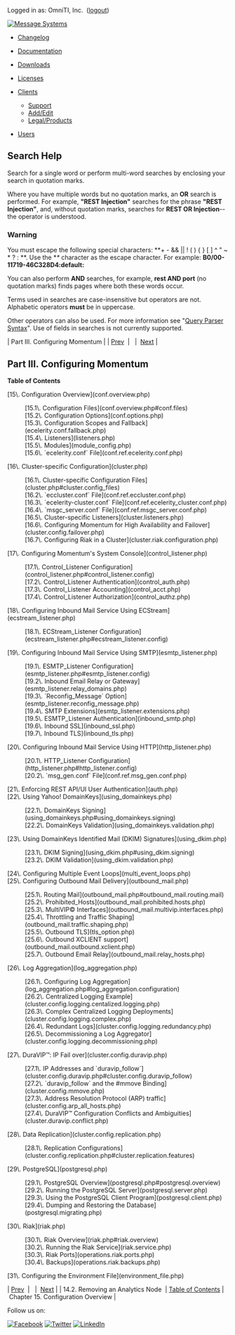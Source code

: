 Logged in as: OmniTI, Inc.  ([logout](https://support.messagesystems.com/logout.php))

[![Message Systems](https://support.messagesystems.com/images/ms-white205.png)](https://support.messagesystems.com/start.php) 

*   [Changelog](https://support.messagesystems.com/start.php?show=changelog)
*   [Documentation](https://support.messagesystems.com/docs/)
*   [Downloads](https://support.messagesystems.com/start.php)

*   [Licenses](https://support.messagesystems.com/license_summary.php)
*   <a href="">Clients</a>
    *   [Support](https://support.messagesystems.com/cs.php)
    *   [Add/Edit](https://support.messagesystems.com/edit_client.php)
    *   [Legal/Products](https://support.messagesystems.com/edit_products.php)
*   [Users](https://support.messagesystems.com/edit_customer.php)

## Search Help

Search for a single word or perform multi-word searches by enclosing your search in quotation marks.

Where you have multiple words but no quotation marks, an **OR** search is performed. For example, **"REST Injection"** searches for the phrase **"REST Injection"**, and, without quotation marks, searches for **REST OR Injection**--the operator is understood.

### Warning

You must escape the following special characters: **+ - && || ! ( ) { } [ ] ^ " ~ * ? : \**. Use the **\** character as the escape character. For example: **B0/00-11719-46C328D4\:default\:**

You can also perform **AND** searches, for example, **rest AND port** (no quotation marks) finds pages where both these words occur.

Terms used in searches are case-insensitive but operators are not. Alphabetic operators **must** be in uppercase.

Other operators can also be used. For more information see "[Query Parser Syntax](https://lucene.apache.org/core/old_versioned_docs/versions/3_0_0/queryparsersyntax.html)". Use of fields in searches is not currently supported.

| Part III. Configuring Momentum |
| [Prev](node_remove_analytics.php)  |   |  [Next](conf.overview.php) |

## Part III. Configuring Momentum

**Table of Contents**

<dl class="toc">

<dt>[15\. Configuration Overview](conf.overview.php)</dt>

<dd>

<dl>

<dt>[15.1\. Configuration Files](conf.overview.php#conf.files)</dt>

<dt>[15.2\. Configuration Options](conf.options.php)</dt>

<dt>[15.3\. Configuration Scopes and Fallback](ecelerity.conf.fallback.php)</dt>

<dt>[15.4\. Listeners](listeners.php)</dt>

<dt>[15.5\. Modules](module_config.php)</dt>

<dt>[15.6\. `ecelerity.conf` File](conf.ref.ecelerity.conf.php)</dt>

</dl>

</dd>

<dt>[16\. Cluster-specific Configuration](cluster.php)</dt>

<dd>

<dl>

<dt>[16.1\. Cluster-specific Configuration Files](cluster.php#cluster.config_files)</dt>

<dt>[16.2\. `eccluster.conf` File](conf.ref.eccluster.conf.php)</dt>

<dt>[16.3\. `ecelerity-cluster.conf` File](conf.ref.ecelerity_cluster.conf.php)</dt>

<dt>[16.4\. `msgc_server.conf` File](conf.ref.msgc_server.conf.php)</dt>

<dt>[16.5\. Cluster-specific Listeners](cluster.listeners.php)</dt>

<dt>[16.6\. Configuring Momentum for High Availability and Failover](cluster.config.failover.php)</dt>

<dt>[16.7\. Configuring Riak in a Cluster](cluster.riak.configuration.php)</dt>

</dl>

</dd>

<dt>[17\. Configuring Momentum's System Console](control_listener.php)</dt>

<dd>

<dl>

<dt>[17.1\. Control_Listener Configuration](control_listener.php#control_listener.config)</dt>

<dt>[17.2\. Control_Listener Authentication](control_auth.php)</dt>

<dt>[17.3\. Control_Listener Accounting](control_acct.php)</dt>

<dt>[17.4\. Control_Listener Authorization](control_authz.php)</dt>

</dl>

</dd>

<dt>[18\. Configuring Inbound Mail Service Using ECStream](ecstream_listener.php)</dt>

<dd>

<dl>

<dt>[18.1\. ECStream_Listener Configuration](ecstream_listener.php#ecstream_listener.config)</dt>

</dl>

</dd>

<dt>[19\. Configuring Inbound Mail Service Using SMTP](esmtp_listener.php)</dt>

<dd>

<dl>

<dt>[19.1\. ESMTP_Listener Configuration](esmtp_listener.php#esmtp_listener.config)</dt>

<dt>[19.2\. Inbound Email Relay or Gateway](esmtp_listener.relay_domains.php)</dt>

<dt>[19.3\. `Reconfig_Message` Option](esmtp_listener.reconfig_message.php)</dt>

<dt>[19.4\. SMTP Extensions](esmtp_listener.extensions.php)</dt>

<dt>[19.5\. ESMTP_Listener Authentication](inbound_smtp.php)</dt>

<dt>[19.6\. Inbound SSL](inbound_ssl.php)</dt>

<dt>[19.7\. Inbound TLS](inbound_tls.php)</dt>

</dl>

</dd>

<dt>[20\. Configuring Inbound Mail Service Using HTTP](http_listener.php)</dt>

<dd>

<dl>

<dt>[20.1\. HTTP_Listener Configuration](http_listener.php#http_listener.config)</dt>

<dt>[20.2\. `msg_gen.conf` File](conf.ref.msg_gen.conf.php)</dt>

</dl>

</dd>

<dt>[21\. Enforcing REST API/UI User Authentication](auth.php)</dt>

<dt>[22\. Using Yahoo! DomainKeys](using_domainkeys.php)</dt>

<dd>

<dl>

<dt>[22.1\. DomainKeys Signing](using_domainkeys.php#using_domainkeys.signing)</dt>

<dt>[22.2\. DomainKeys Validation](using_domainkeys.validation.php)</dt>

</dl>

</dd>

<dt>[23\. Using DomainKeys Identified Mail (DKIM) Signatures](using_dkim.php)</dt>

<dd>

<dl>

<dt>[23.1\. DKIM Signing](using_dkim.php#using_dkim.signing)</dt>

<dt>[23.2\. DKIM Validation](using_dkim.validation.php)</dt>

</dl>

</dd>

<dt>[24\. Configuring Multiple Event Loops](multi_event_loops.php)</dt>

<dt>[25\. Configuring Outbound Mail Delivery](outbound_mail.php)</dt>

<dd>

<dl>

<dt>[25.1\. Routing Mail](outbound_mail.php#outbound_mail.routing.mail)</dt>

<dt>[25.2\. Prohibited_Hosts](outbound_mail.prohibited.hosts.php)</dt>

<dt>[25.3\. MultiVIP© Interfaces](outbound_mail.multivip.interfaces.php)</dt>

<dt>[25.4\. Throttling and Traffic Shaping](outbound_mail.traffic.shaping.php)</dt>

<dt>[25.5\. Outbound TLS](tls_option.php)</dt>

<dt>[25.6\. Outbound XCLIENT support](outbound_mail.outbound.xclient.php)</dt>

<dt>[25.7\. Outbound Email Relay](outbound_mail.relay_hosts.php)</dt>

</dl>

</dd>

<dt>[26\. Log Aggregation](log_aggregation.php)</dt>

<dd>

<dl>

<dt>[26.1\. Configuring Log Aggregation](log_aggregation.php#log_aggregation.configuration)</dt>

<dt>[26.2\. Centralized Logging Example](cluster.config.logging.centalized.logging.php)</dt>

<dt>[26.3\. Complex Centralized Logging Deployments](cluster.config.logging.complex.php)</dt>

<dt>[26.4\. Redundant Logs](cluster.config.logging.redundancy.php)</dt>

<dt>[26.5\. Decommissioning a Log Aggregator](cluster.config.logging.decommissioning.php)</dt>

</dl>

</dd>

<dt>[27\. DuraVIP™: IP Fail over](cluster.config.duravip.php)</dt>

<dd>

<dl>

<dt>[27.1\. IP Addresses and `duravip_follow`](cluster.config.duravip.php#cluster.config.duravip_follow)</dt>

<dt>[27.2\. `duravip_follow` and the #mmove Binding](cluster.config.mmove.php)</dt>

<dt>[27.3\. Address Resolution Protocol (ARP) traffic](cluster.config.arp_all_hosts.php)</dt>

<dt>[27.4\. DuraVIP™ Configuration Conflicts and Ambiguities](cluster.duravip.conflict.php)</dt>

</dl>

</dd>

<dt>[28\. Data Replication](cluster.config.replication.php)</dt>

<dd>

<dl>

<dt>[28.1\. Replication Configurations](cluster.config.replication.php#cluster.replication.features)</dt>

</dl>

</dd>

<dt>[29\. PostgreSQL](postgresql.php)</dt>

<dd>

<dl>

<dt>[29.1\. PostgreSQL Overview](postgresql.php#postgresql.overview)</dt>

<dt>[29.2\. Running the PostgreSQL Server](postgresql.server.php)</dt>

<dt>[29.3\. Using the PostgreSQL Client Program](postgresql.client.php)</dt>

<dt>[29.4\. Dumping and Restoring the Database](postgresql.migrating.php)</dt>

</dl>

</dd>

<dt>[30\. Riak](riak.php)</dt>

<dd>

<dl>

<dt>[30.1\. Riak Overview](riak.php#riak.overview)</dt>

<dt>[30.2\. Running the Riak Service](riak.service.php)</dt>

<dt>[30.3\. Riak Ports](operations.riak.ports.php)</dt>

<dt>[30.4\. Backups](operations.riak.backups.php)</dt>

</dl>

</dd>

<dt>[31\. Configuring the Environment File](environment_file.php)</dt>

</dl>

| [Prev](node_remove_analytics.php)  |   |  [Next](conf.overview.php) |
| 14.2. Removing an Analytics Node  | [Table of Contents](index.php) |  Chapter 15. Configuration Overview |

Follow us on:

[![Facebook](https://support.messagesystems.com/images/icon-facebook.png)](http://www.facebook.com/messagesystems) [![Twitter](https://support.messagesystems.com/images/icon-twitter.png)](http://twitter.com/#!/MessageSystems) [![LinkedIn](https://support.messagesystems.com/images/icon-linkedin.png)](http://www.linkedin.com/company/message-systems)